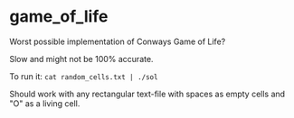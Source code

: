 # game_of_life
Worst possible implementation of Conways Game of Life?

Slow and might not be 100% accurate.

To run it: `cat random_cells.txt | ./sol`

Should work with any rectangular text-file with spaces as empty cells and "O" as a living cell.
